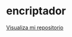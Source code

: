 # encriptador

<a href="https://github.com/psebastianrojasv/encriptador.git">Visualiza mi repositorio</a>
